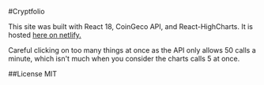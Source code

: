 #Cryptfolio

This site was built with React 18, CoinGeco API, and React-HighCharts.  It is hosted [here on netlify.](https://sensational-queijadas-85639a.netlify.app/)  

Careful clicking on too many things at once as the API only allows 50 calls a minute, which isn't much when you consider the charts calls 5 at once.  

##License
MIT
